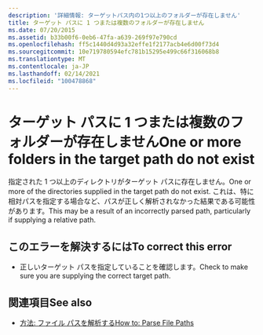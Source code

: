 ```yaml
---
description: '詳細情報: ターゲットパス内の1つ以上のフォルダーが存在しません'
title: ターゲット パスに 1 つまたは複数のフォルダーが存在しません
ms.date: 07/20/2015
ms.assetid: b33b00f6-0eb6-47fa-a639-269f97e790cd
ms.openlocfilehash: ff5c1440d4d93a32effe1f2177acb4e6d00f73d4
ms.sourcegitcommit: 10e719780594efc781b15295e499c66f316068b8
ms.translationtype: MT
ms.contentlocale: ja-JP
ms.lasthandoff: 02/14/2021
ms.locfileid: "100478868"
---
```

# <a name="one-or-more-folders-in-the-target-path-do-not-exist"></a><span data-ttu-id="7145a-103">ターゲット パスに 1 つまたは複数のフォルダーが存在しません</span><span class="sxs-lookup"><span data-stu-id="7145a-103">One or more folders in the target path do not exist</span></span>

<span data-ttu-id="7145a-104">指定された 1 つ以上のディレクトリがターゲット パスに存在しません。</span><span class="sxs-lookup"><span data-stu-id="7145a-104">One or more of the directories supplied in the target path do not exist.</span></span> <span data-ttu-id="7145a-105">これは、特に相対パスを指定する場合など、パスが正しく解析されなかった結果である可能性があります。</span><span class="sxs-lookup"><span data-stu-id="7145a-105">This may be a result of an incorrectly parsed path, particularly if supplying a relative path.</span></span>  
  
## <a name="to-correct-this-error"></a><span data-ttu-id="7145a-106">このエラーを解決するには</span><span class="sxs-lookup"><span data-stu-id="7145a-106">To correct this error</span></span>  
  
- <span data-ttu-id="7145a-107">正しいターゲット パスを指定していることを確認します。</span><span class="sxs-lookup"><span data-stu-id="7145a-107">Check to make sure you are supplying the correct target path.</span></span>  
  
## <a name="see-also"></a><span data-ttu-id="7145a-108">関連項目</span><span class="sxs-lookup"><span data-stu-id="7145a-108">See also</span></span>

- [<span data-ttu-id="7145a-109">方法: ファイル パスを解析する</span><span class="sxs-lookup"><span data-stu-id="7145a-109">How to: Parse File Paths</span></span>](../developing-apps/programming/drives-directories-files/how-to-parse-file-paths.md)
